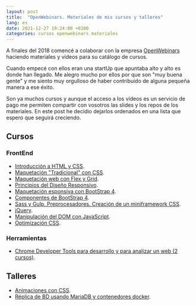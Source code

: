 ```yaml
---
layout: post
title:  "OpenWebinars. Materiales de mis cursos y talleres"
lang: es
date: 2021-12-27 19:24:00 +0100
categories: cursos openwebinars materiales
---
```


A finales del 2018 comencé a colaborar con la empresa [OpenWebinars](https://openwebinars.net/) haciendo materiales y vídeos para su catálogo de cursos.

Cuando empecé con ellos eran una startUp que apuntaba alto y alto es donde han llegado. Me alegro mucho por ellos por que son "muy buena gente" y me siento muy orgulloso de haber contribuido de alguna pequeña manera a ese éxito.

Son ya muchos cursos y aunque el acceso a los vídeos es un servicio de pago me permiten compartir con vosotros las slides y los repos de los materiales. En este post he decidio dejarlos ordenados en una lista que espero que seguirá creciendo.

## Cursos

### FrontEnd

* [Introducción a HTML y CSS](https://github.com/pekechis/OpenWebinars_Introduccion_HTML_CSS).
* [Maquetación "Tradicional" con CSS](https://github.com/pekechis/OpenWebinars_Maquetacion_CSS).
* [Maquetación web con Flex y Grid](https://github.com/pekechis/openWebinars_CSS_Flex_and_Grid).
* [Principios del Diseño Responsivo](https://github.com/pekechis/openwebinars_principios_diseno_responsivo).
* [Maquetación esponsiva con BootStrap 4](https://github.com/pekechis/openWebinars_Maquetaci-n_con_BootStrap_4).
* [Componentes de BootStrap 4](https://github.com/pekechis/openWebinars_Componentes_BootStrap_4).
* [Sass y Gulp. Preprocesadores. Creación de un miniframework CSS](https://github.com/pekechis/OpenWebinarsDesarrollo_FrontEd_con_Sass_Gulp).
* [jQuery](https://github.com/pekechis/OpenWebinars_Curso_jQuery).
* [Manipulación del DOM con JavaScript](https://github.com/pekechis/OpenWebinars_Manipulacion_DOM_JavaScript).
* [Optimización CSS](https://github.com/pekechis/OpenWebinars_Curso_Optimizacion_CSS).

### Herramientas

* [Chrome Developer Tools para desarrollo y para analizar un web (2 cursos)](https://github.com/pekechis/OpenWebinars_Chrome_Developer_Tools_Courses).



## Talleres

* [Animaciones con CSS](https://github.com/pekechis/OpenWebinars_Taller_Animaciones_CSS).
* [Réplica de BD usando MariaDB y contenedores docker](https://github.com/pekechis/OpenWebinars_Replica_BD_MariaDB_Docker).
